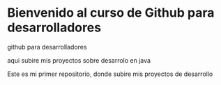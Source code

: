 # Bienvenido al curso de Github para desarrolladores
github para desarrolladores 

aqui subire mis proyectos sobre desarrolo en java 

Este es mi primer repositorio, donde subire mis proyectos de desarrollo
